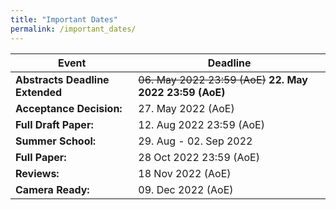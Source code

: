 ```yaml
---
title: "Important Dates"
permalink: /important_dates/
---
```


| Event | Deadline |
| -- | -- |
| **Abstracts Deadline Extended** | ~~06. May 2022 23:59 (AoE)~~  **22. May 2022 23:59 (AoE)**|
| **Acceptance Decision:** | 27. May 2022 (AoE) |
| **Full Draft Paper:** | 12. Aug 2022 23:59 (AoE) |
| **Summer School:** | 29. Aug - 02. Sep 2022 |
| **Full Paper:** | 28 Oct 2022 23:59 (AoE) |
| **Reviews:** | 18 Nov 2022 (AoE) |
| **Camera Ready:** | 09. Dec 2022 (AoE) |
